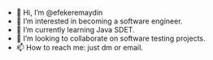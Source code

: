 - 👋 Hi, I’m @efekeremaydin
- 👀 I’m interested in becoming a software engineer.
- 🌱 I’m currently learning Java SDET.
- 💞️ I’m looking to collaborate on software testing projects.
- 📫 How to reach me: just dm or email.

<!---
efekeremaydin/efekeremaydin is a ✨ special ✨ repository because its `README.md` (this file) appears on your GitHub profile.
You can click the Preview link to take a look at your changes.
--->
